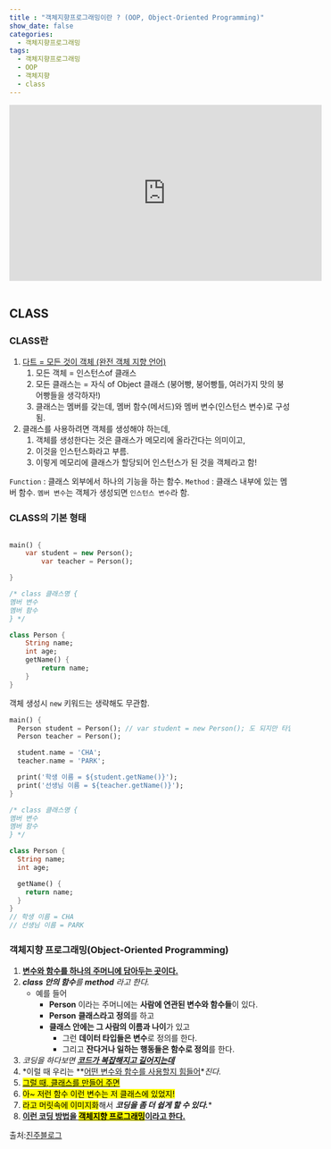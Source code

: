 ```yaml
---
title : "객체지향프로그래밍이란 ? (OOP, Object-Oriented Programming)"
show_date: false
categories: 
  - 객체지향프로그래밍
tags: 
  - 객체지향프로그래밍
  - OOP
  - 객체지향
  - class
---
```


<iframe width="560" height="315" src="https://www.youtube.com/embed/vrhIxBWSJ04?start=52" title="YouTube video player" frameborder="0" allow="accelerometer; autoplay; clipboard-write; encrypted-media; gyroscope; picture-in-picture" allowfullscreen></iframe><br><br>

## CLASS 

### CLASS란



1. <u>다트 = 모든 것이 객체 (완전 객체 지향 언어)</u>
   1. 모든 객체 = 인스턴스of 클래스
   2. 모든 클래스는 = 자식 of Object 클래스 (붕어빵, 붕어빵틀, 여러가지 맛의 붕어빵들을 생각하자!)
   3. 클래스는 멤버를 갖는데, 멤버 함수(메서드)와 멤버 변수(인스턴스 변수)로 구성됨.
2. 클래스를 사용하려면 객체를 생성해야 하는데,
   1. 객체를 생성한다는 것은 클래스가 메모리에 올라간다는 의미이고,
   2. 이것을 인스턴스화라고 부름.
   3. 이렇게 메모리에 클래스가 할당되어 인스턴스가 된 것을 객체라고 함!

`Function` : 클래스 외부에서 하나의 기능을 하는 함수.
`Method` : 클래스 내부에 있는 멤버 함수.
`멤버 변수`는 객체가 생성되면 `인스턴스 변수`라 함.





### CLASS의 기본 형태

```dart

main() {
	var student = new Person();
    	var teacher = Person();

}

/* class 클래스명 {
멤버 변수
멤버 함수
} */

class Person {
	String name;
    int age;
    getName() {
    	return name;
    }
}
```



객체 생성시 `new` 키워드는 생략해도 무관함.

```dart
main() {
  Person student = Person(); // var student = new Person(); 도 되지만 타입 지정 습관화!
  Person teacher = Person();

  student.name = 'CHA';
  teacher.name = 'PARK';

  print('학생 이름 = ${student.getName()}');
  print('선생님 이름 = ${teacher.getName()}');
}

/* class 클래스명 {
멤버 변수
멤버 함수
} */

class Person {
  String name;
  int age;

  getName() {
    return name;
  }
}
// 학생 이름 = CHA
// 선생님 이름 = PARK

```







### 객체지향 프로그래밍(Object-Oriented Programming)



1. **<u>변수와 함수를 하나의 주머니에 담아두는 곳이다.</u>**
2. ***class 안의 함수**를 **method** 라고 한다.*
   - 예를 들어
     - **Person** 이라는 주머니에는 **사람에 연관된 변수와 함수들**이 있다.
     - **Person** **클래스라고 정의**를 하고
     - **클래스 안에는 그 사람의 이름과 나이**가 있고
       - 그런 **데이터 타입들은 변수**로 정의를 한다.
       - 그리고 **잔다거나 일하는 행동들은 함수로 정의**를 한다.
3. *코딩을 하다보면 **<u>코드가 복잡해지고 길어지는데</u>***
4. *이럴 때 우리는 **<u>어떤 변수와 함수를 사용할지 힘들어</u>**진다.*
5. <mark><u>그럴 때, 클래스를 만들어 주면</u></mark>
6. <mark>아~ 저런 함수 이런 변수는 저 클래스에 있었지!</mark>
7. <mark>라고 머릿속에 이미지화</mark>해서 ***코딩을 좀 더 쉽게 할 수 있다.****
8. **<u>이런 코딩 방법을 <mark>객체지향 프로그래밍</mark>이라고 한다.</u>**







출처:[진주블로그](https://chajinjoo.netlify.app/posts/dart/dart17/#%ED%81%B4%EB%9E%98%EC%8A%A4%EC%9D%98-%EA%B8%B0%EB%B3%B8-%ED%98%95%ED%83%9C)
